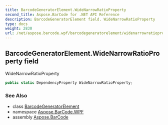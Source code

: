 ```yaml
---
title: BarcodeGeneratorElement.WideNarrowRatioProperty
second_title: Aspose.BarCode for .NET API Reference
description: BarcodeGeneratorElement field. WideNarrowRatioProperty
type: docs
weight: 2830
url: /net/aspose.barcode.wpf/barcodegeneratorelement/widenarrowratioproperty/
---
```

## BarcodeGeneratorElement.WideNarrowRatioProperty field

WideNarrowRatioProperty

```csharp
public static DependencyProperty WideNarrowRatioProperty;
```

### See Also

* class [BarcodeGeneratorElement](../)
* namespace [Aspose.BarCode.WPF](../../../aspose.barcode.wpf/)
* assembly [Aspose.BarCode](../../../)


